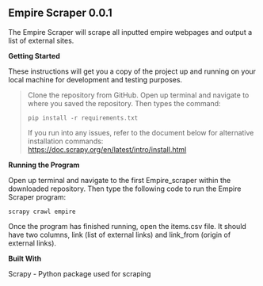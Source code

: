 ## Empire Scraper 0.0.1

The Empire Scraper will scrape all inputted empire webpages and output a list of external sites.

**Getting Started**

These instructions will get you a copy of the project up and running on your local machine for development and testing purposes. 

>Clone the repository from GitHub. Open up terminal and navigate to where you saved the repository. Then types the command: 
>
>```
>pip install -r requirements.txt
>```
>
>If you run into any issues, refer to the document below for alternative installation commands:
>https://doc.scrapy.org/en/latest/intro/install.html

**Running the Program**

Open up terminal and navigate to the first Empire_scraper within the downloaded repository. Then type the following code to run the Empire Scraper program:

```
scrapy crawl empire
```

Once the program has finished running, open the items.csv file. It should have two columns, link (list of external links) and link_from (origin of external links).

**Built With**

Scrapy - Python package used for scraping
